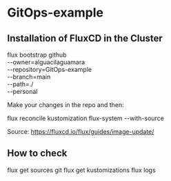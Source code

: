 # GitOps-example
## Installation of FluxCD in the Cluster

flux bootstrap github \
  --owner=alguacilaguamara \
  --repository=GitOps-example \
  --branch=main \
  --path=./ \
  --personal

Make your changes in the repo and then:

flux reconcile kustomization flux-system --with-source

Source: https://fluxcd.io/flux/guides/image-update/

## How to check
flux get sources git
flux get kustomizations
flux logs


